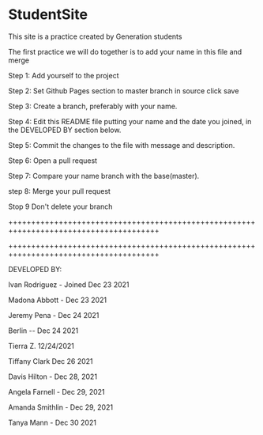 # StudentSite

This site is a practice created by Generation students 


The first practice we will do together is to add your name in this file and merge

Step 1: Add yourself to the project

Step 2: Set Github Pages section to master branch in source click save

Step 3: Create a branch, preferably with your name.

Step 4: Edit this README file putting your name and the date you joined, in the DEVELOPED BY section below.

Step 5: Commit the changes to the file with message and description.

Step 6: Open a pull request

Step 7: Compare your name branch with the base(master).

step 8: Merge your pull request

Stop 9 Don't delete your branch


+++++++++++++++++++++++++++++++++++++++++++++++++++++++++++++++++++++++++++++++++++++++
                        
+++++++++++++++++++++++++++++++++++++++++++++++++++++++++++++++++++++++++++++++++++++++

DEVELOPED BY:


Ivan Rodriguez - Joined Dec 23 2021

Madona Abbott - Dec 23 2021

Jeremy Pena - Dec 24 2021

Berlin -- Dec 24 2021

Tierra Z. 12/24/2021

Tiffany Clark Dec 26 2021

Davis Hilton - Dec 28, 2021

Angela Farnell - Dec 29, 2021

Amanda Smithlin - Dec 29, 2021

Tanya Mann - Dec 30 2021

